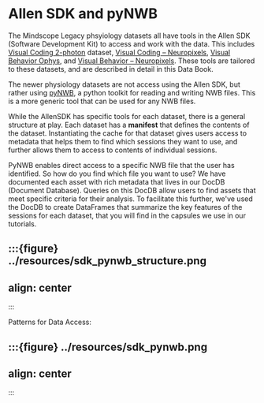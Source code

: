 # Allen SDK and pyNWB

The Mindscope Legacy phsyiology datasets all have tools in the Allen SDK (Software Development Kit) to access and work with the data. This includes [Visual Coding 2-photon](visual-coding/vc2p-background) dataset, [Visual Coding – Neuropixels](visual-coding/vcnp), [Visual Behavior Ophys](visual-behavior/VB-Ophys), and [Visual Behavior – Neuropixels](visual-behavior/VB-Neuropixels). These tools are tailored to these datasets, and are described in detail in this Data Book.

The newer physiology datasets are not access using the Allen SDK, but rather using [pyNWB](https://pynwb.readthedocs.io/en/latest/index.html), a python toolkit for reading and writing NWB files. This is a more generic tool that can be used for any NWB files. 

While the AllenSDK has specific tools for each dataset, there is a general structure at play. Each dataset has a <b>manifest</b> that defines the contents of the dataset. Instantiating the cache for that dataset gives users access to metadata that helps them to find which sessions they want to use, and further allows them to access to contents of individual sessions.

PyNWB enables direct access to a specific NWB file that the user has identified. So how do you find which file you want to use? We have documented each asset with rich metadata that lives in our DocDB (Document Database). Queries on this DocDB allow users to find assets that meet specific criteria for their analysis. To facilitate this further, we've used the DocDB to create DataFrames that summarize the key features of the sessions for each dataset, that you will find in the capsules we use in our tutorials.

:::{figure} ../resources/sdk_pynwb_structure.png
---
align: center
---
:::

Patterns for Data Access:

:::{figure} ../resources/sdk_pynwb.png
---
align: center
---
:::